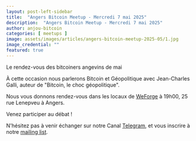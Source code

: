 ```yaml
---
layout: post-left-sidebar
title:  "Angers Bitcoin Meetup - Mercredi 7 mai 2025"
description:  "Angers Bitcoin Meetup - Mercredi 7 mai 2025"
author: anjou-bitcoin
categories: [ meetups ]
image: assets/images/articles/angers-bitcoin-meetup-2025-05/1.jpg
image_credential: ""
featured: true
---
```


Le rendez-vous des bitcoiners angevins de mai

À cette occasion nous parlerons Bitcoin et Géopolitique avec Jean-Charles Galli, auteur de "Bitcoin, le choc géopolitique".

Nous vous donnons rendez-vous dans les locaux de [WeForge](https://www.weforge.fr/) à 19h00, 25 rue Lenepveu à Angers.

Venez participer au débat !

N'hésitez pas à venir échanger sur notre Canal [Telegram](https://t.me/AngersBitcoinMeetup), et vous inscrire à notre [mailing list](https://anjoubitcoin.fr/mailing-list.html).
